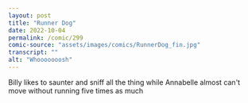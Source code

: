 ```yaml
---
layout: post
title: "Runner Dog"
date: 2022-10-04
permalink: /comic/299
comic-source: "assets/images/comics/RunnerDog_fin.jpg"
transcript: ""
alt: "Whooooooosh"
---
```

Billy likes to saunter and sniff all the thing while Annabelle almost can't move without running five times as much
